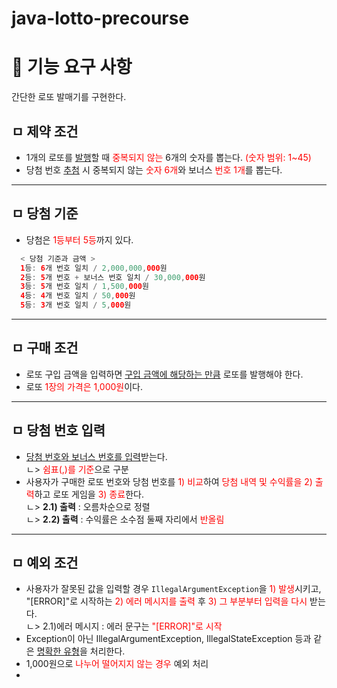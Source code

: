 # java-lotto-precourse

# 📎 기능 요구 사항
간단한 로또 발매기를 구현한다.

## ㅁ 제약 조건
- 1개의 로또를 <U>발행</U>할 때 <span style="color: red">중복되지 않는</span> 6개의 숫자를 뽑는다. <span style="color: red">(숫자 범위: 1~45)</span>  
- 당첨 번호 <U>추첨</U> 시 중복되지 않는 <span style="color: red">숫자 6개</span>와 보너스 <span style="color: red">번호 1개</span>를 뽑는다.  

---

## ㅁ 당첨 기준

- 당첨은 <span style="color: red">1등부터 5등</span>까지 있다.  
```java
  < 당첨 기준과 금액 >
  1등: 6개 번호 일치 / 2,000,000,000원
  2등: 5개 번호 + 보너스 번호 일치 / 30,000,000원
  3등: 5개 번호 일치 / 1,500,000원
  4등: 4개 번호 일치 / 50,000원
  5등: 3개 번호 일치 / 5,000원  
```

---
## ㅁ 구매 조건

- 로또 구입 금액을 입력하면 <U>구입 금액에 해당하는 만큼</U> 로또를 발행해야 한다.  
- 로또 <span style="color:red">1장의 가격은 1,000원</span>이다. 

---

## ㅁ 당첨 번호 입력
- <U>당첨 번호와 보너스 번호를 입력</U>받는다.  
  ㄴ> <span style="color:red">쉼표(,)를 기준</span>으로 구분
- 사용자가 구매한 로또 번호와 당첨 번호를 <span style="color:red">1) 비교</span>하여 <span style="color:red">당첨 내역 및 수익률을 2) 출력</span>하고 로또 게임을 <span style="color:red">3) 종료</span>한다.  
  ㄴ> **2.1) 출력** : 오름차순으로 정렬  
  ㄴ> **2.2) 출력** : 수익률은 소수점 둘째 자리에서 <span style="color:red">반올림</span>
---

## ㅁ 예외 조건
- 사용자가 잘못된 값을 입력할 경우 ```IllegalArgumentException```을 <span style="color:red">1) 발생</span>시키고, "[ERROR]"로 시작하는 <span style="color:red">2) 에러 메시지를 출력</span> 후 <span style="color:red">3) 그 부분부터 입력을 다시</span> 받는다.  
  ㄴ> 2.1)에러 메시지 : 에러 문구는 <span style="color:red">"[ERROR]"로 시작</span>
- Exception이 아닌 IllegalArgumentException, IllegalStateException 등과 같은 <U>명확한 유형</U>을 처리한다.
- 1,000원으로  <span style="color:red">나누어 떨어지지 않는 경우</span> 예외 처리
- 